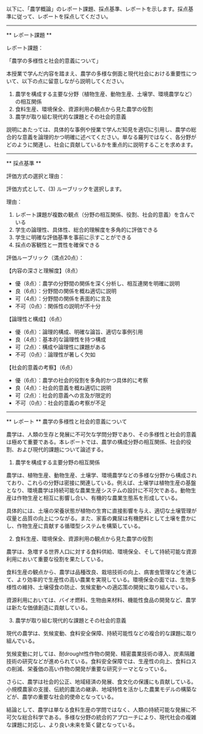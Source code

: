 以下に、「農学概論」のレポート課題、採点基準、レポートを示します。採点基準に従って、レポートを採点してください。

---------------------------------------
** レポート課題 **

レポート課題：

「農学の多様性と社会的意義について」

本授業で学んだ内容を踏まえ、農学の多様な側面と現代社会における重要性について、以下の点に留意しながら説明してください。

1. 農学を構成する主要な分野（植物生産、動物生産、土壌学、環境農学など）の相互関係
2. 食料生産、環境保全、資源利用の観点から見た農学の役割
3. 農学が取り組む現代的な課題とその社会的意義

説明にあたっては、具体的な事例や授業で学んだ知見を適切に引用し、農学の総合的な意義を論理的かつ明確に述べてください。単なる羅列ではなく、各分野がどのように関連し、社会に貢献しているかを重点的に説明することを求めます。

---------------------------------------
** 採点基準 **

評価方式の選択と理由：

評価方式として、(3) ルーブリックを選択します。

理由：
1. レポート課題が複数の観点（分野の相互関係、役割、社会的意義）を含んでいる
2. 学生の論理性、具体性、総合的理解度を多角的に評価できる
3. 学生に明確な評価基準を事前に示すことができる
4. 採点の客観性と一貫性を確保できる

評価ルーブリック（満点20点）：

【内容の深さと理解度】（8点）
- 優（8点）：農学の分野間の関係を深く分析し、相互連関を明確に説明
- 良（6点）：分野間の関係を概ね適切に説明
- 可（4点）：分野間の関係を表面的に言及
- 不可（0点）：関係性の説明が不十分

【論理性と構成】（6点）
- 優（6点）：論理的構成、明確な論旨、適切な事例引用
- 良（4点）：基本的な論理性を持つ構成
- 可（2点）：構成や論理性に課題がある
- 不可（0点）：論理性が著しく欠如

【社会的意義の考察】（6点）
- 優（6点）：農学の社会的役割を多角的かつ具体的に考察
- 良（4点）：社会的意義を概ね適切に説明
- 可（2点）：社会的意義への言及が限定的
- 不可（0点）：社会的意義の考察が不足

---------------------------------------
** レポート **
農学の多様性と社会的意義について

農学は、人類の生存と発展に不可欠な学問分野であり、その多様性と社会的意義は極めて重要である。本レポートでは、農学の構成分野の相互関係、社会的役割、および現代的課題について論述する。

1. 農学を構成する主要分野の相互関係

農学は、植物生産、動物生産、土壌学、環境農学などの多様な分野から構成されており、これらの分野は密接に関連している。例えば、土壌学は植物生産の基盤となり、環境農学は持続可能な農業生産システムの設計に不可欠である。動物生産は作物生産と相互に影響し合い、有機的な農業生態系を形成している。

具体的には、土壌の栄養状態が植物の生育に直接影響を与え、適切な土壌管理が収量と品質の向上につながる。また、家畜の糞尿は有機肥料として土壌を豊かにし、作物生産に貢献する循環型システムを構築している。

2. 食料生産、環境保全、資源利用の観点から見た農学の役割

農学は、急増する世界人口に対する食料供給、環境保全、そして持続可能な資源利用において重要な役割を果たしている。

食料生産の観点から、農学は品種改良、栽培技術の向上、病害虫管理などを通じて、より効率的で生産性の高い農業を実現している。環境保全の面では、生物多様性の維持、土壌侵食の防止、気候変動への適応策の開発に取り組んでいる。

資源利用においては、バイオ燃料、生物由来材料、機能性食品の開発など、農学は新たな価値創造に貢献している。

3. 農学が取り組む現代的な課題とその社会的意義

現代の農学は、気候変動、食料安全保障、持続可能性などの複合的な課題に取り組んでいる。

気候変動に対しては、耐drought性作物の開発、精密農業技術の導入、炭素隔離技術の研究などが進められている。食料安全保障では、生産性の向上、食料ロスの削減、栄養価の高い作物の開発が重要な研究テーマとなっている。

さらに、農学は社会的公正、地域経済の発展、食文化の保護にも貢献している。小規模農家の支援、伝統的農法の継承、地域特性を活かした農業モデルの構築などが、農学の重要な社会的使命となっている。

結論として、農学は単なる食料生産の学問ではなく、人類の持続可能な発展に不可欠な総合科学である。多様な分野の統合的アプローチにより、現代社会の複雑な課題に対応し、より良い未来を築く鍵となっている。


